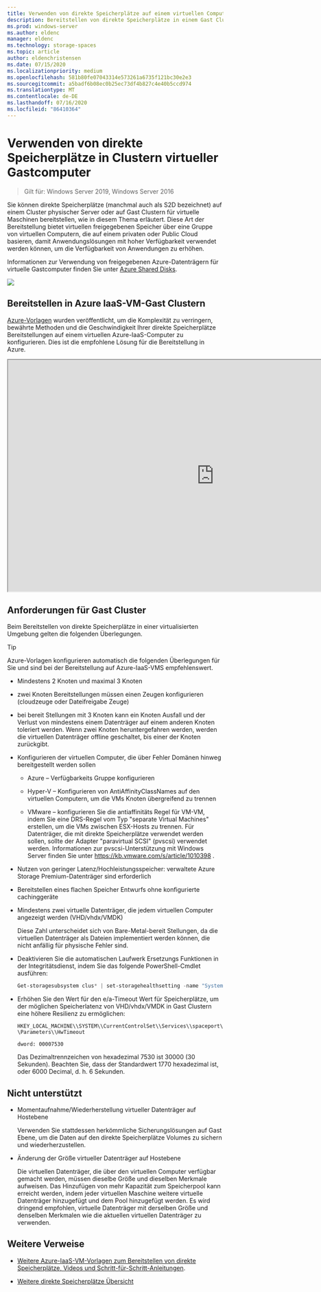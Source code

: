 ```yaml
---
title: Verwenden von direkte Speicherplätze auf einem virtuellen Computer
description: Bereitstellen von direkte Speicherplätze in einem Gast Cluster für virtuelle Maschinen, z. b. in Microsoft Azure.
ms.prod: windows-server
ms.author: eldenc
manager: eldenc
ms.technology: storage-spaces
ms.topic: article
author: eldenchristensen
ms.date: 07/15/2020
ms.localizationpriority: medium
ms.openlocfilehash: 581b80fe07043314e573261a6735f121bc30e2e3
ms.sourcegitcommit: a5badf6b08ec0b25ec73df4b827c4e40b5ccd974
ms.translationtype: MT
ms.contentlocale: de-DE
ms.lasthandoff: 07/16/2020
ms.locfileid: "86410364"
---
```

# <a name="using-storage-spaces-direct-in-guest-virtual-machine-clusters"></a>Verwenden von direkte Speicherplätze in Clustern virtueller Gastcomputer

> Gilt für: Windows Server 2019, Windows Server 2016

Sie können direkte Speicherplätze (manchmal auch als S2D bezeichnet) auf einem Cluster physischer Server oder auf Gast Clustern für virtuelle Maschinen bereitstellen, wie in diesem Thema erläutert. Diese Art der Bereitstellung bietet virtuellen freigegebenen Speicher über eine Gruppe von virtuellen Computern, die auf einem privaten oder Public Cloud basieren, damit Anwendungslösungen mit hoher Verfügbarkeit verwendet werden können, um die Verfügbarkeit von Anwendungen zu erhöhen.

Informationen zur Verwendung von freigegebenen Azure-Datenträgern für virtuelle Gastcomputer finden Sie unter [Azure Shared Disks](/azure/virtual-machines/windows/disks-shared).

![](media/storage-spaces-direct-in-vm/storage-spaces-direct-in-vm.png)

## <a name="deploying-in-azure-iaas-vm-guest-clusters"></a>Bereitstellen in Azure IaaS-VM-Gast Clustern

[Azure-Vorlagen](https://github.com/robotechredmond/301-storage-spaces-direct-md) wurden veröffentlicht, um die Komplexität zu verringern, bewährte Methoden und die Geschwindigkeit Ihrer direkte Speicherplätze Bereitstellungen auf einem virtuellen Azure-IaaS-Computer zu konfigurieren. Dies ist die empfohlene Lösung für die Bereitstellung in Azure.

<iframe src="https://channel9.msdn.com/Series/Microsoft-Hybrid-Cloud-Best-Practices-for-IT-Pros/Step-by-Step-Deploy-Windows-Server-2016-Storage-Spaces-Direct-S2D-Cluster-in-Microsoft-Azure/player" width="960" height="540" allowfullscreen></iframe>

## <a name="requirements-for-guest-clusters"></a>Anforderungen für Gast Cluster

Beim Bereitstellen von direkte Speicherplätze in einer virtualisierten Umgebung gelten die folgenden Überlegungen.

> [!TIP]
> Azure-Vorlagen konfigurieren automatisch die folgenden Überlegungen für Sie und sind bei der Bereitstellung auf Azure-IaaS-VMS empfehlenswert.

- Mindestens 2 Knoten und maximal 3 Knoten

- zwei Knoten Bereitstellungen müssen einen Zeugen konfigurieren (cloudzeuge oder Dateifreigabe Zeuge)

- bei bereit Stellungen mit 3 Knoten kann ein Knoten Ausfall und der Verlust von mindestens einem Datenträger auf einem anderen Knoten toleriert werden.  Wenn zwei Knoten heruntergefahren werden, werden die virtuellen Datenträger offline geschaltet, bis einer der Knoten zurückgibt.

- Konfigurieren der virtuellen Computer, die über Fehler Domänen hinweg bereitgestellt werden sollen

    - Azure – Verfügbarkeits Gruppe konfigurieren

    - Hyper-V – Konfigurieren von AntiAffinityClassNames auf den virtuellen Computern, um die VMs Knoten übergreifend zu trennen

    - VMware – konfigurieren Sie die antiaffinitäts Regel für VM-VM, indem Sie eine DRS-Regel vom Typ "separate Virtual Machines" erstellen, um die VMs zwischen ESX-Hosts zu trennen. Für Datenträger, die mit direkte Speicherplätze verwendet werden sollen, sollte der Adapter "paravirtual SCSI" (pvscsi) verwendet werden. Informationen zur pvscsi-Unterstützung mit Windows Server finden Sie unter https://kb.vmware.com/s/article/1010398 .

- Nutzen von geringer Latenz/Hochleistungsspeicher: verwaltete Azure Storage Premium-Datenträger sind erforderlich

- Bereitstellen eines flachen Speicher Entwurfs ohne konfigurierte cachinggeräte

- Mindestens zwei virtuelle Datenträger, die jedem virtuellen Computer angezeigt werden (VHD/vhdx/VMDK)

    Diese Zahl unterscheidet sich von Bare-Metal-bereit Stellungen, da die virtuellen Datenträger als Dateien implementiert werden können, die nicht anfällig für physische Fehler sind.

- Deaktivieren Sie die automatischen Laufwerk Ersetzungs Funktionen in der Integritätsdienst, indem Sie das folgende PowerShell-Cmdlet ausführen:

    ```powershell
    Get-storagesubsystem clus* | set-storagehealthsetting -name "System.Storage.PhysicalDisk.AutoReplace.Enabled" -value "False"
    ```

- Erhöhen Sie den Wert für den e/a-Timeout Wert für Speicherplätze, um der möglichen Speicherlatenz von VHD/vhdx/VMDK in Gast Clustern eine höhere Resilienz zu ermöglichen:

    `HKEY_LOCAL_MACHINE\\SYSTEM\\CurrentControlSet\\Services\\spaceport\\Parameters\\HwTimeout`

    `dword: 00007530`

    Das Dezimaltrennzeichen von hexadezimal 7530 ist 30000 (30 Sekunden). Beachten Sie, dass der Standardwert 1770 hexadezimal ist, oder 6000 Decimal, d. h. 6 Sekunden.

## <a name="not-supported"></a>Nicht unterstützt

- Momentaufnahme/Wiederherstellung virtueller Datenträger auf Hostebene

    Verwenden Sie stattdessen herkömmliche Sicherungslösungen auf Gast Ebene, um die Daten auf den direkte Speicherplätze Volumes zu sichern und wiederherzustellen.

- Änderung der Größe virtueller Datenträger auf Hostebene

    Die virtuellen Datenträger, die über den virtuellen Computer verfügbar gemacht werden, müssen dieselbe Größe und dieselben Merkmale aufweisen. Das Hinzufügen von mehr Kapazität zum Speicherpool kann erreicht werden, indem jeder virtuellen Maschine weitere virtuelle Datenträger hinzugefügt und dem Pool hinzugefügt werden. Es wird dringend empfohlen, virtuelle Datenträger mit derselben Größe und denselben Merkmalen wie die aktuellen virtuellen Datenträger zu verwenden.

## <a name="additional-references"></a>Weitere Verweise

- [Weitere Azure-IaaS-VM-Vorlagen zum Bereitstellen von direkte Speicherplätze, Videos und Schritt-für-Schritt-Anleitungen](https://techcommunity.microsoft.com/t5/Failover-Clustering/Deploying-IaaS-VM-Guest-Clusters-in-Microsoft-Azure/ba-p/372126).

- [Weitere direkte Speicherplätze Übersicht](https://docs.microsoft.com/windows-server/storage/storage-spaces/storage-spaces-direct-overview)

